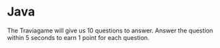 # Java
The Traviagame will give us 10 questions to answer. Answer the question within 5 seconds to earn 1 point for each question. 
